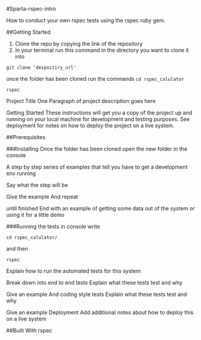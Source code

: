 #Sparta-rspec-intro

How to conduct your own rspec tests using the rspec ruby gem.

##Getting Started
1. Clone the repo by copying the link of the repository
2. In your terminal run this command in the directory you want to clone it into

``git clone 'despoitiry_url'``

once the folder has been cloned run the commands
``cd rspec_calulator``

``rspec``



Project Title
One Paragraph of project description goes here

Getting Started
These instructions will get you a copy of the project up and running on your local machine for development and testing purposes. See deployment for notes on how to deploy the project on a live system.

##Prerequisites

###Installing
Once the folder has been cloned open the new folder in the console

 A step by step series of examples that tell you have to get a development env running

Say what the step will be

Give the example
And repeat

until finished
End with an example of getting some data out of the system or using it for a little demo

###Running the tests
in console write

``cd rspec_calulator/``

and then

``rspec``

Explain how to run the automated tests for this system

Break down into end to end tests
Explain what these tests test and why

Give an example
And coding style tests
Explain what these tests test and why

Give an example
Deployment
Add additional notes about how to deploy this on a live system

##Built With
rspec
